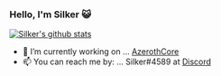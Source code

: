 ### Hello, I'm Silker 😺

[![Silker's github stats](https://github-readme-stats.vercel.app/api?username=Si1ker&count_private=true&show_icons=true&theme=chartreuse-dark)](https://github.com/Winfidonarleyan)

- 🔭 I’m currently working on ... [AzerothCore](https://github.com/azerothcore/azerothcore-wotlk)
- 📫 You can reach me by: ... Silker#4589 at [Discord](https://discord.com/)

